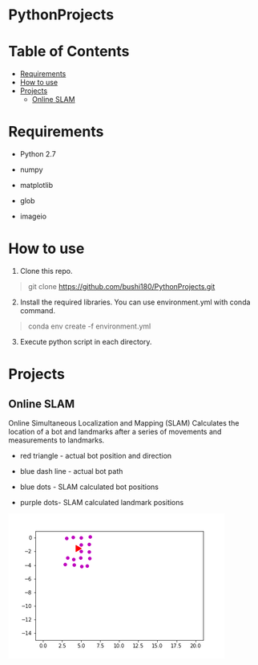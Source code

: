 # PythonProjects

# Table of Contents
   * [Requirements](#requirements)
   * [How to use](#how-to-use)
   * [Projects](#projects)
      * [Online SLAM](#online-slam)
	  
# Requirements

- Python 2.7

- numpy

- matplotlib

- glob

- imageio

# How to use

1. Clone this repo.

> git clone https://github.com/bushi180/PythonProjects.git


2. Install the required libraries. You can use environment.yml with conda command.

> conda env create -f environment.yml


3. Execute python script in each directory.

# Projects

## Online SLAM

Online Simultaneous Localization and Mapping (SLAM)
Calculates the location of a bot and landmarks after a series of movements and measurements to landmarks.

- red triangle - actual bot position and direction

- blue dash line - actual bot path

- blue dots - SLAM calculated bot positions

- purple dots- SLAM calculated landmark positions

![2](https://github.com/bushi180/PythonProjects/blob/master/ProjectGifs/onlineSLAM.gif)
